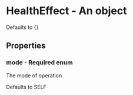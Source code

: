 

# HealthEffect - An object



Defaults to {}



## Properties



### mode - Required enum



 The mode of operation



Defaults to SELF


